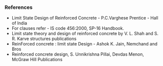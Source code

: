 ### References

- Limit State Design of Reinforced Concrete - P.C.Varghese Prentice - Hall of India
- For clauses refer - IS code 456:2000, SP-16 Handbook.
- Limit state theory and design of reinforced concrete by V. L. Shah and S. R. Karve structures publications
- ReinForced concrete : limit state Design - Ashok K. Jain, Nemchand and Bros
- Reinforced concrete design, S. Unnikrishna Pillai, Devdas Menon, McGraw Hill Publications